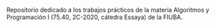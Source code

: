 Repositorio dedicado a los trabajos prácticos de la materia Algoritmos y Programación I (75.40, 2C-2020, cátedra Essaya) de la FIUBA.
